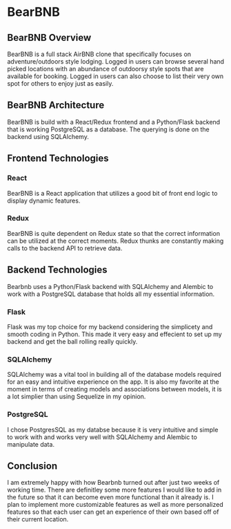 # BearBNB

## BearBNB Overview
BearBNB is a full stack AirBNB clone that specifically focuses on adventure/outdoors style lodging.  Logged in users can browse several hand picked locations with an abundance of outdoorsy style spots that are available for booking.  Logged in users can also choose to list their very own spot for others to enjoy just as easily. 

## BearBNB Architecture 
BearBNB is build with a React/Redux frontend and a Python/Flask backend that is working PostgreSQL as a database.  The querying is done on the backend using SQLAlchemy.

## Frontend Technologies
### React
BearBNB is a React application that utilizes a good bit of front end logic to display dynamic features.

### Redux
BearBNB is quite dependent on Redux state so that the correct information can be utilized at the correct moments.  Redux thunks are constantly making calls to the backend API to retrieve data.

## Backend Technologies

Bearbnb uses a Python/Flask backend with SQLAlchemy and Alembic to work with a PostgreSQL database that holds all my essential information.

### Flask
Flask was my top choice for my backend considering the simplicety and smooth coding in Python. This made it very easy and effecient to set up my backend and get the ball rolling really quickly.

### SQLAlchemy
SQLAlchemy was a vital tool in building all of the database models required for an easy and intuitive experience on the app.  It is also my favorite at the moment in terms of creating models and associations between models, it is a lot simplier than using Sequelize in my opinion.

### PostgreSQL
I chose PostgresSQL as my databse because it is very intuitive and simple to work with and works very well with SQLAlchemy and Alembic to manipulate data.


## Conclusion
I am extremely happy with how Bearbnb turned out after just two weeks of working time.  There are definitley some more features I would like to add in the future so that it can become even more functional than it already is.  I plan to implement more customizable features as well as more personalized features so that each user can get an experience of their own based off of their current location.


